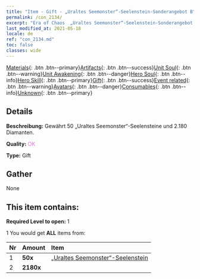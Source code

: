 ```yaml
---
title: "Item - Gift - „Uraltes Seemonster“-Seelenstein-Sonderangebot B"
permalink: /con_2134/
excerpt: "Era of Chaos  „Uraltes Seemonster“-Seelenstein-Sonderangebot B"
last_modified_at: 2021-05-18
locale: de
ref: "con_2134.md"
toc: false
classes: wide
---
```

 [Materials](/ItemsDE/){: .btn .btn--primary}[Artifacts](/ItemsDE/Artifacts/){: .btn .btn--success}[Unit Soul](/ItemsDE/UnitSoul/){: .btn .btn--warning}[Unit Awakening](/ItemsDE/UnitAwakening/){: .btn .btn--danger}[Hero Soul](/ItemsDE/HeroSoul/){: .btn .btn--info}[Hero Skill](/ItemsDE/HeroSkill/){: .btn .btn--primary}[Gift](/ItemsDE/Gift/){: .btn .btn--success}[Event related](/ItemsDE/Events/){: .btn .btn--warning}[Avatars](/ItemsDE/Avatars/){: .btn .btn--danger}[Consumables](/ItemsDE/Consumables/){: .btn .btn--info}[Unknown](/ItemsDE/Unknown/){: .btn .btn--primary}

## Details
 **Beschreibung:** Gewährt 50 „Uraltes Seemonster“-Seelensteine und 2.180 Diamanten.

 **Quality:** <span style="color: #DA70D6">OK</span>

 **Type:** Gift

## Gather

  None

## This item contains:

 **Required Level to open:** 1

 1 You would get **ALL** items  from:

  | Nr | Amount |     Item    |
  |:---|:-------|:------------|
  | 1 |  **50x** | [„Uraltes Seemonster“-Seelenstein](/ItemsDE/unt_355/) |  | 
  | 2 |  **2180x** | <i class="fas fa-gem"/> |  | 
